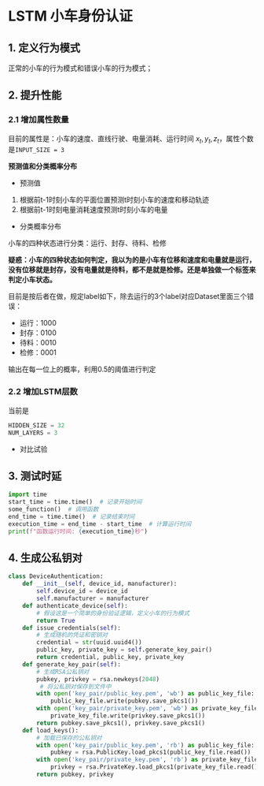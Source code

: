 # LSTM 小车身份认证

## 1. 定义行为模式

正常的小车的行为模式和错误小车的行为模式；

## 2. 提升性能

### 2.1 增加属性数量
  
目前的属性是：小车的速度、直线行驶、电量消耗、运行时间 ${x_{t}, y_{t}, z_{t}}$，属性个数是`INPUT_SIZE = 3`

**预测值和分类概率分布**

* 预测值

1. 根据前t-1时刻小车的平面位置预测t时刻小车的速度和移动轨迹
2. 根据前t-1时刻电量消耗速度预测t时刻小车的电量

* 分类概率分布

小车的四种状态进行分类：运行、封存、待料、检修

**疑惑：小车的四种状态如何判定，我以为的是小车有位移和速度和电量就是运行，没有位移就是封存，没有电量就是待料，都不是就是检修。还是单独做一个标签来判定小车状态。**

目前是按后者在做，规定label如下，除去运行的3个label对应Dataset里面三个错误：

* 运行：1000
* 封存：0100
* 待料：0010
* 检修：0001

输出在每一位上的概率，利用0.5的阈值进行判定

### 2.2 增加LSTM层数

当前是

```python
HIDDEN_SIZE = 32 
NUM_LAYERS = 3
```

* 对比试验

## 3. 测试时延

```python
import time
start_time = time.time()  # 记录开始时间
some_function()  # 调用函数
end_time = time.time()  # 记录结束时间
execution_time = end_time - start_time  # 计算运行时间
print(f"函数运行时间: {execution_time}秒")
```

## 4. 生成公私钥对

```python
class DeviceAuthentication:
    def __init__(self, device_id, manufacturer):
        self.device_id = device_id
        self.manufacturer = manufacturer
    def authenticate_device(self):
        # 假设这是一个简单的身份验证逻辑，定义小车的行为模式
        return True
    def issue_credentials(self):
        # 生成随机的凭证和密钥对
        credential = str(uuid.uuid4())
        public_key, private_key = self.generate_key_pair()
        return credential, public_key, private_key
    def generate_key_pair(self):
        # 生成RSA公私钥对
        pubkey, privkey = rsa.newkeys(2048)
         # 将公私钥对保存到文件中
        with open('key_pair/public_key.pem', 'wb') as public_key_file:
            public_key_file.write(pubkey.save_pkcs1())
        with open('key_pair/private_key.pem', 'wb') as private_key_file:
            private_key_file.write(privkey.save_pkcs1())
        return pubkey.save_pkcs1(), privkey.save_pkcs1()
    def load_keys():
        # 加载已保存的公私钥对
        with open('key_pair/public_key.pem', 'rb') as public_key_file:
            pubkey = rsa.PublicKey.load_pkcs1(public_key_file.read())
        with open('key_pair/private_key.pem', 'rb') as private_key_file:
            privkey = rsa.PrivateKey.load_pkcs1(private_key_file.read())
        return pubkey, privkey
```
